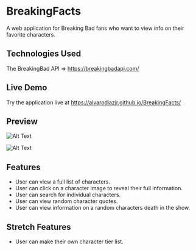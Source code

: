 # BreakingFacts

A web application for Breaking Bad fans who want to view info on their favorite characters.

## Technologies Used

The BreakingBad API => https://breakingbadapi.com/

## Live Demo

Try the application live at https://alvarodiazjr.github.io/BreakingFacts/

## Preview

![Alt Text](images/search-bar.gif)

![Alt Text](images/quote-death-buttons.gif)

## Features

- User can view a full list of characters.
- User can click on a character image to reveal their full information.
- User can search for individual characters.
- User can view random character quotes.
- User can view information on a random characters death in the show.
## Stretch Features

- User can make their own character tier list.

